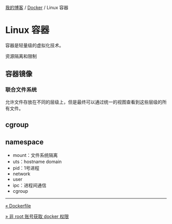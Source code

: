 [我的博客](../_index.md) / [Docker](_index.md) / Linux 容器

# Linux 容器

容器是轻量级的虚拟化技术。

资源隔离和限制

## 容器镜像

### 联合文件系统

允许文件存放在不同的层级上，但是最终可以通过统一的视图查看到这些层级的所有文件。

## cgroup

## namespace

- mount：文件系统隔离
- uts：hostname domain
- pid：1号进程
- network
- user
- ipc：进程间通信
- cgroup

---
[« Dockerfile](dockerfile.md)

[» 非 root 账号获取 docker 权限](non-root-account-get-docker-permission.md)
